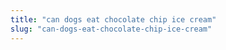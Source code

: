 ```yaml
---
title: "can dogs eat chocolate chip ice cream"
slug: "can-dogs-eat-chocolate-chip-ice-cream"
---
```


